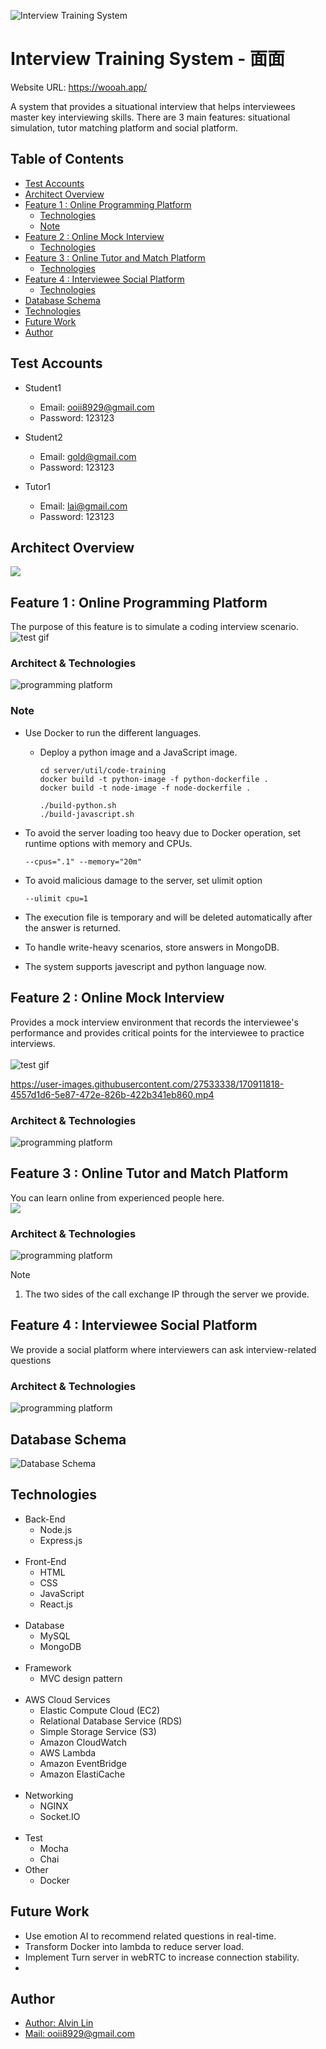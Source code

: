 ![Interview Training System](https://imgur.com/VQs7ffO.jpg)


# Interview Training System - 面面
Website URL: https://wooah.app/

A system that provides a situational interview that helps interviewees master key interviewing skills. 
There are 3 main features: situational simulation, tutor matching platform and social platform.

## Table of Contents


- [Test Accounts](#test-accounts)
- [Architect Overview](#architect-overview)
- [Feature 1 : Online Programming Platform](#user-content-feature-1--online-programming-platform)
  - [Technologies](#user-content-architect--technologies)
  - [Note](#note)
- [Feature 2 : Online Mock Interview](#user-content-feature-2--online-mock-interview)
  - [Technologies](#user-content-technologies-1)
- [Feature 3 : Online Tutor and Match Platform](#user-content-feature-3--online-tutor-and-match-platform)
  - [Technologies](#user-content-architect--technologies-2)
- [Feature 4 : Interviewee Social Platform](#user-content-feature-4--interviewee-social-platform)
  - [Technologies](#user-content-architect--technologies-3)
- [Database Schema](#database-schema)
- [Technologies](#user-content-technologies-4)
- [Future Work](#future-work)
- [Author](#author)


## Test Accounts
- Student1
    - Email: ooii8929@gmail.com
    - Password: 123123

- Student2
    - Email: gold@gmail.com
    - Password: 123123

- Tutor1
    - Email: lai@gmail.com
    - Password: 123123

## Architect Overview
![](https://imgur.com/dk8Yvwu.jpg)

## Feature 1 : Online Programming Platform
The purpose of this feature is to simulate a coding interview scenario.
    <br />
![test gif](https://imgur.com/I2hMPqU.gif)

### Architect & Technologies
![programming platform](https://imgur.com/sRHSjhz.jpg)

### Note
- Use Docker to run the different languages.
  - Deploy a python image and a JavaScript image.
    ```
    cd server/util/code-training
    docker build -t python-image -f python-dockerfile .
    docker build -t node-image -f node-dockerfile .
    ```

    ```
    ./build-python.sh
    ./build-javascript.sh
    ```

- To avoid the server loading too heavy due to Docker operation, set runtime options with memory and CPUs.
    ```
    --cpus=".1" --memory="20m"
    ```

- To avoid malicious damage to the server, set ulimit option
    ```
    --ulimit cpu=1
    ```

- The execution file is temporary and will be deleted automatically after the answer is returned.

- To handle write-heavy scenarios, store answers in MongoDB.

- The system supports javescript and python language now.

## Feature 2 : Online Mock Interview
Provides a mock interview environment that records the interviewee's performance and provides critical points for the interviewee to practice interviews.  
    <br />
![test gif](https://imgur.com/LljUi6R.gif)


https://user-images.githubusercontent.com/27533338/170911818-4557d1d6-5e87-472e-826b-422b341eb860.mp4


### Architect & Technologies
![programming platform](https://imgur.com/RfsF4Zb.jpg)

## Feature 3 : Online Tutor and Match Platform

You can learn online from experienced people here.
    <br />
![](https://i.imgur.com/T52c3NX.gif)

### Architect & Technologies
![programming platform](https://imgur.com/nxRloD8.jpg)

Note

1. The two sides of the call exchange IP through the server we provide.


## Feature 4 : Interviewee Social Platform
We provide a social platform where interviewers can ask interview-related questions

### Architect & Technologies
![programming platform](https://imgur.com/tH8MK5d.jpg)


## Database Schema
![Database Schema](https://imgur.com/OlGVdzF.png)

## Technologies

- Back-End
    - Node.js
    - Express.js  
    <br />
- Front-End
    - HTML
    - CSS
    - JavaScript
    - React.js  
    <br />
- Database
    - MySQL
    - MongoDB  
    <br />
- Framework
    - MVC design pattern  
    <br />
- AWS Cloud Services
    - Elastic Compute Cloud (EC2)
    - Relational Database Service (RDS)
    - Simple Storage Service (S3)
    - Amazon CloudWatch
    - AWS Lambda
    - Amazon EventBridge
    - Amazon ElastiCache
    <br />
- Networking
    - NGINX
    - Socket.IO  
    <br />
- Test
    - Mocha
    - Chai
- Other
    - Docker



## Future Work

- Use emotion AI to recommend related questions in real-time.
- Transform Docker into lambda to reduce server load.
- Implement Turn server in webRTC to increase connection stability.
- 


## Author

- [Author: Alvin Lin](https://www.linkedin.com/in/alvin331/)
- [Mail: ooii8929@gmail.com](mailto:ooii8929@gmail.com)

